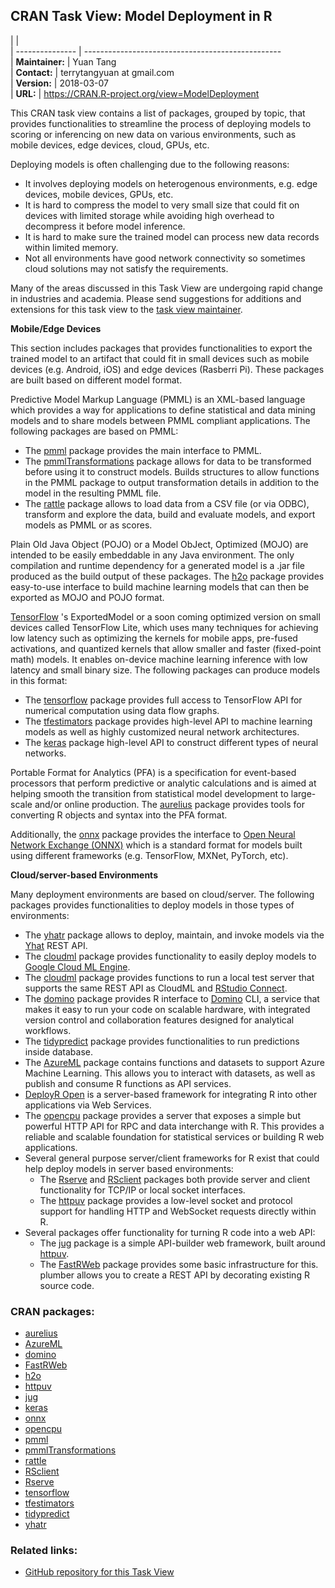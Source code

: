 ## CRAN Task View: Model Deployment in R

|                 |                                                     
| --------------- | -------------------------------------------------   
| **Maintainer:** | Yuan Tang                                           
| **Contact:**    | terrytangyuan at gmail.com                          
| **Version:**    | 2018-03-07                                          
| **URL:**        | <https://CRAN.R-project.org/view=ModelDeployment>   

<div>

This CRAN task view contains a list of packages, grouped by topic, that
provides functionalities to streamline the process of deploying models
to scoring or inferencing on new data on various environments, such as
mobile devices, edge devices, cloud, GPUs, etc.

Deploying models is often challenging due to the following reasons:

  - It involves deploying models on heterogenous environments, e.g. edge
    devices, mobile devices, GPUs, etc.
  - It is hard to compress the model to very small size that could fit
    on devices with limited storage while avoiding high overhead to
    decompress it before model inference.
  - It is hard to make sure the trained model can process new data
    records within limited memory.
  - Not all environments have good network connectivity so sometimes
    cloud solutions may not satisfy the requirements.

Many of the areas discussed in this Task View are undergoing rapid
change in industries and academia. Please send suggestions for additions
and extensions for this task view to the [task view
maintainer](mailto:terrytangyuan@gmail.com).

**Mobile/Edge Devices**

This section includes packages that provides functionalities to export
the trained model to an artifact that could fit in small devices such as
mobile devices (e.g. Android, iOS) and edge devices (Rasberri Pi). These
packages are built based on different model format.

Predictive Model Markup Language (PMML) is an XML-based language which
provides a way for applications to define statistical and data mining
models and to share models between PMML compliant applications. The
following packages are based on PMML:

  - The [pmml](https://cran.r-project.org/package=pmml) package provides the main
    interface to PMML.
  - The
    [pmmlTransformations](https://cran.r-project.org/package=pmmlTransformations)
    package allows for data to be transformed before using it to
    construct models. Builds structures to allow functions in the PMML
    package to output transformation details in addition to the model in
    the resulting PMML file.
  - The [rattle](https://cran.r-project.org/package=rattle) package allows to load
    data from a CSV file (or via ODBC), transform and explore the data,
    build and evaluate models, and export models as PMML or as scores.

Plain Old Java Object (POJO) or a Model ObJect, Optimized (MOJO) are
intended to be easily embeddable in any Java environment. The only
compilation and runtime dependency for a generated model is a .jar file
produced as the build output of these packages. The
[h2o](https://cran.r-project.org/package=h2o) package provides easy-to-use interface
to build machine learning models that can then be exported as MOJO and
POJO format.

[TensorFlow](https://www.tensorflow.org/) 's ExportedModel or a soon
coming optimized version on small devices called TensorFlow Lite, which
uses many techniques for achieving low latency such as optimizing the
kernels for mobile apps, pre-fused activations, and quantized kernels
that allow smaller and faster (fixed-point math) models. It enables
on-device machine learning inference with low latency and small binary
size. The following packages can produce models in this format:

  - The [tensorflow](https://cran.r-project.org/package=tensorflow) package provides
    full access to TensorFlow API for numerical computation using data
    flow graphs.
  - The [tfestimators](https://cran.r-project.org/package=tfestimators) package
    provides high-level API to machine learning models as well as highly
    customized neural network architectures.
  - The [keras](https://cran.r-project.org/package=keras) package high-level API to
    construct different types of neural networks.

Portable Format for Analytics (PFA) is a specification for event-based
processors that perform predictive or analytic calculations and is aimed
at helping smooth the transition from statistical model development to
large-scale and/or online production. The
[aurelius](https://cran.r-project.org/package=aurelius) package provides tools for
converting R objects and syntax into the PFA format.

Additionally, the [onnx](https://cran.r-project.org/package=onnx) package provides
the interface to [Open Neural Network Exchange (ONNX)](https://onnx.ai/)
which is a standard format for models built using different frameworks
(e.g. TensorFlow, MXNet, PyTorch, etc).

**Cloud/server-based Environments**

Many deployment environments are based on cloud/server. The following
packages provides functionalities to deploy models in those types of
environments:

  - The [yhatr](https://cran.r-project.org/package=yhatr) package allows to deploy,
    maintain, and invoke models via the [Yhat](https://www.yhat.com)
    REST API.
  - The [cloudml](https://github.com/rstudio/cloudml) package provides
    functionality to easily deploy models to [Google Cloud ML
    Engine](https://cloud.google.com/ml-engine/).
  - The [cloudml](https://github.com/rstudio/tfdeploy) package provides
    functions to run a local test server that supports the same REST API
    as CloudML and [RStudio
    Connect](https://www.rstudio.com/products/connect/).
  - The [domino](https://cran.r-project.org/package=domino) package provides R
    interface to [Domino](https://www.dominodatalab.com/) CLI, a service
    that makes it easy to run your code on scalable hardware, with
    integrated version control and collaboration features designed for
    analytical workflows.
  - The [tidypredict](https://cran.r-project.org/package=tidypredict) package
    provides functionalities to run predictions inside database.
  - The [AzureML](https://cran.r-project.org/package=AzureML) package contains
    functions and datasets to support Azure Machine Learning. This
    allows you to interact with datasets, as well as publish and consume
    R functions as API services.
  - [DeployR Open](http://projects.revolutionanalytics.com/deployr/) is
    a server-based framework for integrating R into other applications
    via Web Services.
  - The [opencpu](https://cran.r-project.org/package=opencpu) package provides a
    server that exposes a simple but powerful HTTP API for RPC and data
    interchange with R. This provides a reliable and scalable foundation
    for statistical services or building R web applications.
  - Several general purpose server/client frameworks for R exist that
    could help deploy models in server based environments:
      - The [Rserve](https://cran.r-project.org/package=Rserve) and
        [RSclient](https://cran.r-project.org/package=RSclient) packages both
        provide server and client functionality for TCP/IP or local
        socket interfaces.
      - The [httpuv](https://cran.r-project.org/package=httpuv) package provides a
        low-level socket and protocol support for handling HTTP and
        WebSocket requests directly within R.
  - Several packages offer functionality for turning R code into a web
    API:
      - The [jug](https://cran.r-project.org/package=jug) package is a simple
        API-builder web framework, built around
        [httpuv](https://cran.r-project.org/package=httpuv).
      - The [FastRWeb](https://cran.r-project.org/package=FastRWeb) package provides
        some basic infrastructure for this. plumber allows you to create
        a REST API by decorating existing R source code.

</div>

### CRAN packages:

  - [aurelius](https://cran.r-project.org/package=aurelius)
  - [AzureML](https://cran.r-project.org/package=AzureML)
  - [domino](https://cran.r-project.org/package=domino)
  - [FastRWeb](https://cran.r-project.org/package=FastRWeb)
  - [h2o](https://cran.r-project.org/package=h2o)
  - [httpuv](https://cran.r-project.org/package=httpuv)
  - [jug](https://cran.r-project.org/package=jug)
  - [keras](https://cran.r-project.org/package=keras)
  - [onnx](https://cran.r-project.org/package=onnx)
  - [opencpu](https://cran.r-project.org/package=opencpu)
  - [pmml](https://cran.r-project.org/package=pmml)
  - [pmmlTransformations](https://cran.r-project.org/package=pmmlTransformations)
  - [rattle](https://cran.r-project.org/package=rattle)
  - [RSclient](https://cran.r-project.org/package=RSclient)
  - [Rserve](https://cran.r-project.org/package=Rserve)
  - [tensorflow](https://cran.r-project.org/package=tensorflow)
  - [tfestimators](https://cran.r-project.org/package=tfestimators)
  - [tidypredict](https://cran.r-project.org/package=tidypredict)
  - [yhatr](https://cran.r-project.org/package=yhatr)

### Related links:

  - [GitHub repository for this Task
    View](https://github.com/terrytangyuan/ctv-model-deployment)
